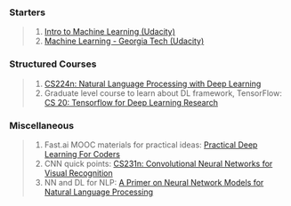 ### Starters
> 1. [Intro to Machine Learning (Udacity)](https://www.udacity.com/course/intro-to-machine-learning--ud120)
> 2. [Machine Learning - Georgia Tech (Udacity)](https://www.udacity.com/course/machine-learning--ud262)


### Structured Courses
> 1. [CS224n: Natural Language Processing with Deep Learning](http://web.stanford.edu/class/cs224n/syllabus.html)
> 2. Graduate level course to learn about DL framework, TensorFlow: [CS 20: Tensorflow for Deep Learning Research](http://web.stanford.edu/class/cs20si/syllabus.html)

### Miscellaneous
> 1. Fast.ai MOOC materials for practical ideas: [Practical Deep Learning For Coders](http://course.fast.ai/)
> 2. CNN quick points: [CS231n: Convolutional Neural Networks for Visual Recognition](http://cs231n.github.io/convolutional-networks/)
> 3. NN and DL for NLP: [A Primer on Neural Network Models for Natural Language Processing](http://u.cs.biu.ac.il/~yogo/nnlp.pdf)


